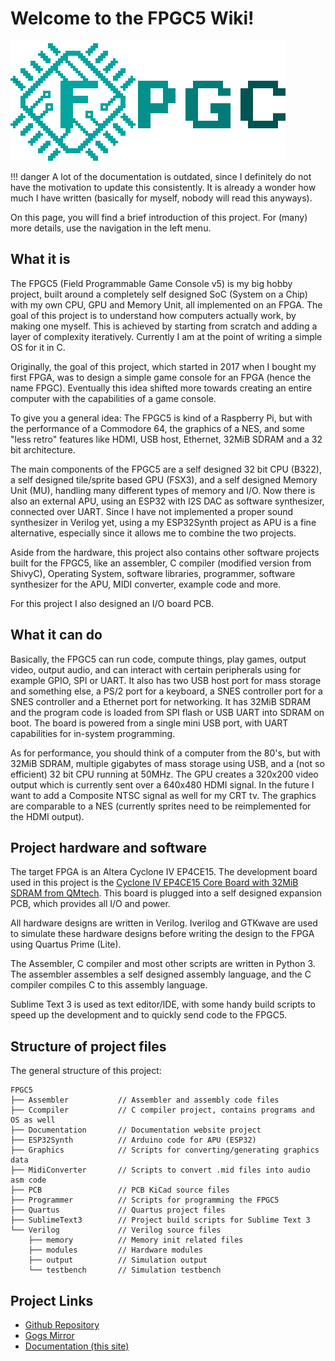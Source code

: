 # Welcome to the FPGC5 Wiki!

[![FPGC5 Logo](images/logo_big_alpha.png)](https://www.github.com/b4rt-dev/fpgc5)


!!! danger
    A lot of the documentation is outdated, since I definitely do not have the motivation to update this consistently. It is already a wonder how much I have written (basically for myself, nobody will read this anyways).

On this page, you will find a brief introduction of this project. For (many) more details, use the navigation in the left menu.

## What it is
The FPGC5 (Field Programmable Game Console v5) is my big hobby project, built around a completely self designed SoC (System on a Chip) with my own CPU, GPU and Memory Unit, all implemented on an FPGA. The goal of this project is to understand how computers actually work, by making one myself. This is achieved by starting from scratch and adding a layer of complexity iteratively. Currently I am at the point of writing a simple OS for it in C.

Originally, the goal of this project, which started in 2017 when I bought my first FPGA, was to design a simple game console for an FPGA (hence the name FPGC). Eventually this idea shifted more towards creating an entire computer with the capabilities of a game console. 

To give you a general idea: The FPGC5 is kind of a Raspberry Pi, but with the performance of a Commodore 64, the graphics of a NES, and some "less retro" features like HDMI, USB host, Ethernet, 32MiB SDRAM and a 32 bit architecture.

The main components of the FPGC5 are a self designed 32 bit CPU (B322), a self designed tile/sprite based GPU (FSX3), and a self designed Memory Unit (MU), handling many different types of memory and I/O. Now there is also an external APU, using an ESP32 with I2S DAC as software synthesizer, connected over UART. Since I have not implemented a proper sound synthesizer in Verilog yet, using a my ESP32Synth project as APU is a fine alternative, especially since it allows me to combine the two projects.

Aside from the hardware, this project also contains other software projects built for the FPGC5, like an assembler, C compiler (modified version from ShivyC), Operating System, software libraries, programmer, software synthesizer for the APU, MIDI converter, example code and more.

For this project I also designed an I/O board PCB.

## What it can do
Basically, the FPGC5 can run code, compute things, play games, output video, output audio, and can interact with certain peripherals using for example GPIO, SPI or UART. It also has two USB host port for mass storage and something else, a PS/2 port for a keyboard, a SNES controller port for a SNES controller and a Ethernet port for networking. It has 32MiB SDRAM and the program code is loaded from SPI flash or USB UART into SDRAM on boot. The board is powered from a single mini USB port, with UART capabilities for in-system programming.

As for performance, you should think of a computer from the 80's, but with 32MiB SDRAM, multiple gigabytes of mass storage using USB, and a (not so efficient) 32 bit CPU running at 50MHz. The GPU creates a 320x200 video output which is currently sent over a 640x480 HDMI signal. In the future I want to add a Composite NTSC signal as well for my CRT tv. The graphics are comparable to a NES (currently sprites need to be reimplemented for the HDMI output).

## Project hardware and software
The target FPGA is an Altera Cyclone IV EP4CE15. The development board used in this project is the [Cyclone IV EP4CE15 Core Board with 32MiB SDRAM from QMtech](https://www.aliexpress.com/i/32949281189.html). This board is plugged into a self designed expansion PCB, which provides all I/O and power.

All hardware designs are written in Verilog. Iverilog and GTKwave are used to simulate these hardware designs before writing the design to the FPGA using Quartus Prime (Lite).

The Assembler, C compiler and most other scripts are written in Python 3. The assembler assembles a self designed assembly language, and the C compiler compiles C to this assembly language.

Sublime Text 3 is used as text editor/IDE, with some handy build scripts to speed up the development and to quickly send code to the FPGC5.

## Structure of project files
The general structure of this project:
``` text
FPGC5
├── Assembler           // Assembler and assembly code files
├── Ccompiler           // C compiler project, contains programs and OS as well
├── Documentation       // Documentation website project
├── ESP32Synth          // Arduino code for APU (ESP32)
├── Graphics            // Scripts for converting/generating graphics data
├── MidiConverter       // Scripts to convert .mid files into audio asm code
├── PCB                 // PCB KiCad source files
├── Programmer          // Scripts for programming the FPGC5
├── Quartus             // Quartus project files
├── SublimeText3        // Project build scripts for Sublime Text 3
└── Verilog             // Verilog source files
    ├── memory          // Memory init related files
    ├── modules         // Hardware modules
    ├── output          // Simulation output
    └── testbench       // Simulation testbench
```

## Project Links
- [Github Repository](https://www.github.com/b4rt-dev/FPGC5)
- [Gogs Mirror](https://www.b4rt.nl/git/bart/FPGC5-mirror)
- [Documentation (this site)](https://www.b4rt.nl/fpgc5)